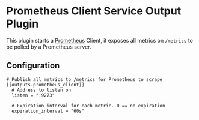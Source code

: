 # Prometheus Client Service Output Plugin

This plugin starts a [Prometheus](https://prometheus.io/) Client, it exposes all metrics on `/metrics` to be polled by a Prometheus server.

## Configuration

```
# Publish all metrics to /metrics for Prometheus to scrape
[[outputs.prometheus_client]]
  # Address to listen on
  listen = ":9273"

  # Expiration interval for each metric. 0 == no expiration
  expiration_interval = "60s"
```
